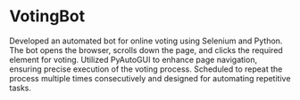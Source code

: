 # VotingBot

Developed an automated bot for online voting using Selenium and Python.
The bot opens the browser, scrolls down the page, and clicks the required element for voting.
Utilized PyAutoGUI to enhance page navigation, ensuring precise execution of the voting process.
Scheduled to repeat the process multiple times consecutively and designed for automating repetitive tasks.
